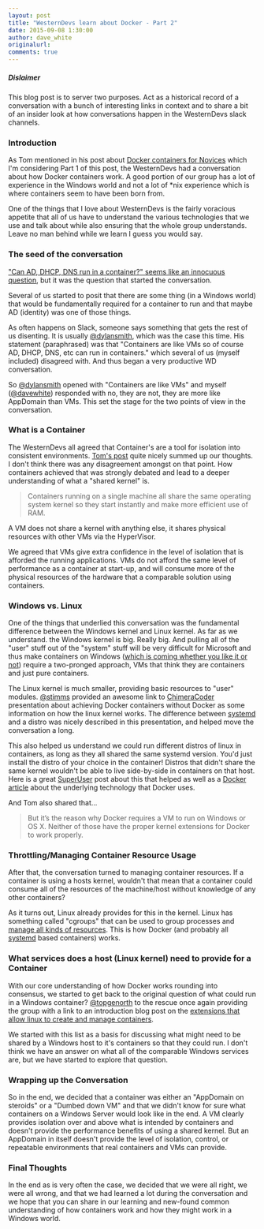 ```yaml
---
layout: post
title: "WesternDevs learn about Docker - Part 2"
date: 2015-09-08 1:30:00
author: dave_white
originalurl: 
comments: true
---
```


##### Dislaimer
This blog post is to server two purposes. Act as a historical record of a conversation with a bunch of interesting links in context and to share a bit of an insider look at how conversations happen in the WesternDevs slack channels.

### Introduction
As Tom mentioned in his post about [Docker containers for Novices][1] which I'm considering Part 1 of this post, the WesternDevs had a conversation about how Docker containers work. A good portion of our group has a lot of experience in the Windows world and not a lot of *nix experience which is where containers seem to have been born from. 

One of the things that I love about WesternDevs is the fairly voracious appetite that all of us have to understand the various technologies that we use and talk about while also ensuring that the whole group understands. Leave no man behind while we learn I guess you would say.  

### The seed of the conversation
["Can AD, DHCP, DNS run in a container?" seems like an innocuous question][13], but it was the question that started the conversation.

Several of us started to posit that there are some thing (in a Windows world) that would be fundamentally required for a container to run and that maybe AD (identity) was one of those things. 

As often happens on Slack, someone says something that gets the rest of us disenting. It is usually [@dylansmith][2], which was the case this time. His statement (paraphrased) was that "Containers are like VMs so of course AD, DHCP, DNS, etc can run in containers." which several of us (myself included) disagreed with.  And thus began a very productive WD conversation.

So [@dylansmith][2] opened with "Containers are like VMs" and myself ([@davewhite][3]) responded with no, they are not, they are more like AppDomain than VMs. This set the stage for the two points of view in the conversation.

### What is a Container
The WesternDevs all agreed that Container's are a tool for isolation into consistent environments. [Tom's post][1] quite nicely summed up our thoughts. I don't think there was any disagreement amongst on that point. How containers achieved that was strongly debated and lead to a deeper understanding of what a "shared kernel" is. 

>Containers running on a single machine all share the same operating system kernel so they start instantly and make more efficient use of RAM.

A VM does not share a kernel with anything else, it shares physical resources with other VMs via the HyperVisor. 

We agreed that VMs give extra confidence in the level of isolation that is afforded the running applications. VMs do not afford the same level of performance as a container at start-up, and will consume more of the physical resources of the hardware that a comparable solution using containers.

### Windows vs. Linux
One of the things that underlied this conversation was the fundamental difference between the Windows kernel and Linux kernel. As far as we understand. the Windows kernel is big. Really big. And pulling all of the "user" stuff out of the "system" stuff will be very difficult for Microsoft and thus make containers on Windows ([which is coming whether you like it or not][4]) require a two-pronged approach, VMs that think they are containers and just pure containers. 

The Linux kernel is much smaller, providing basic resources to "user" modules. [@stimms][6] provided an awesome link to [ChimeraCoder][5] presentation about achieving Docker containers without Docker as some information on how the linux kernel works. The difference between [systemd][7] and a distro was nicely described in this presentation, and helped move the conversation a long.

This also helped us understand we could run different distros of linux in containers, as long as they all shared the same systemd version. You'd just install the distro of your choice in the container! Distros that didn't share the same kernel wouldn't be able to live side-by-side in containers on that host. Here is a great [SuperUser][8] post about this that helped as well as a [Docker article][9] about the underlying technology that Docker uses.

And Tom also shared that...
>But it’s the reason why Docker requires a VM to run on Windows or OS X. Neither of those have the proper kernel extensions for Docker to work properly.

### Throttling/Managing Container Resource Usage
After that, the conversation turned to managing container resources. If a container is using a hosts kernel, wouldn't that mean that a container could consume all of the resources of the machine/host without knowledge of any other containers? 

As it turns out, Linux already provides for this in the kernel. Linux has something called "cgroups" that can be used to group processes and [manage all kinds of resources][10]. This is how Docker (and probably all [systemd][7] based containers) works.

### What services does a host (Linux kernel) need to provide for a Container
With our core understanding of how Docker works rounding into consensus, we started to get back to the original question of what could run in a Windows container? [@topgenorth][11] to the rescue once again providing the group with a link to an introduction blog post on the [extensions that allow linux to create and manage containers][12].

We started with this list as a basis for discussing what might need to be shared by a Windows host to it's containers so that they could run. I don't think we have an answer on what all of the comparable Windows services are, but we have started to explore that question. 

### Wrapping up the Conversation
So in the end, we decided that a container was either an "AppDomain on steroids" or a "Dumbed down VM" and that we didn't know for sure what containers on a Windows Server would look like in the end. A VM clearly provides isolation over and above what is intended by containers and doesn't provide the performance benefits of using a shared kernel. But an AppDomain in itself doesn't provide the level of isolation, control, or repeatable environments that real containers and VMs can provide. 

### Final Thoughts
In the end as is very often the case, we decided that we were all right, we were all wrong, and that we had learned a lot during the conversation and we hope that you can share in our learning and new-found common understanding of how containers work and how they might work in a Windows world. 

[1]: http://www.westerndevs.com/docker-containers-explained-for-the-novice/
[2]: http://www.westerndevs.com/bios/dylan_smith/
[3]: http://www.westerndevs.com/bios/dave_white/
[4]: http://www.westerndevs.com/windows-server-containers-are-coming-whether-you-like-it-or-not/
[5]: http://chimeracoder.github.io/docker-without-docker/#1
[6]: http://www.westerndevs.com/bios/simon_timms/
[7]: http://chimeracoder.github.io/docker-without-docker/#9
[8]: http://superuser.com/questions/889472/docker-containers-have-their-own-kernel-or-not
[9]: https://docs.docker.com/introduction/understanding-docker/#the-underlying-technology
[10]: https://goldmann.pl/blog/2014/09/11/resource-management-in-docker/
[11]: http://www.westerndevs.com/bios/tom_opgenorth/
[12]: https://linuxcontainers.org/lxc/introduction/
[13]: http://codebetter.com/kylebaley/2015/09/01/windows-server-containers-are-coming-whether-you-like-it-or-not/#comment-2232115672